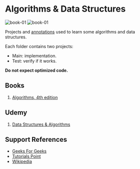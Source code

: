 # Algorithms & Data Structures

![book-01](https://github.com/gfurtadoalmeida/study-algorithms/workflows/book-01/badge.svg) ![book-01](https://github.com/gfurtadoalmeida/study-algorithms/workflows/udemy-01/badge.svg)

Projects and [annotations](/notes.md) used to learn some algorithms and data structures.  

Each folder contains two projects:

* Main: implementation.
* Test: verify if it works.

**Do not expect optimized code.**

## Books

1. [Algorithms, 4th edition](http://a.co/6IdwySJ)

## Udemy

1. [Data Structures & Algorithms](https://www.udemy.com/course/learn-data-structure-algorithms-with-java-interview/)

## Support References

* [Geeks For Geeks](https://www.geeksforgeeks.org/)
* [Tutorials Point](https://www.tutorialspoint.com/data_structures_algorithms/)
* [Wikipedia](https://www.wikipedia.org/)
